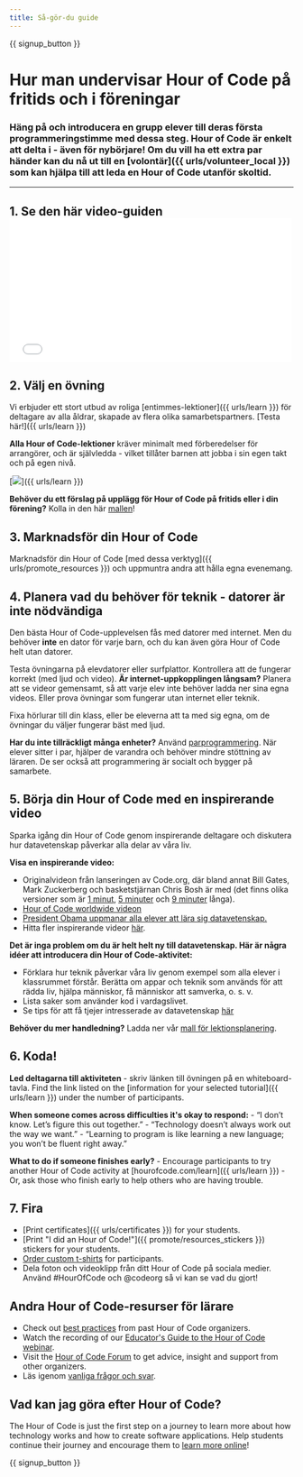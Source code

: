 ```yaml
---
title: Så-gör-du guide
---
```


{{ signup_button }}

# Hur man undervisar Hour of Code på fritids och i föreningar

### Häng på och introducera en grupp elever till deras första programmeringstimme med dessa steg. Hour of Code är enkelt att delta i - även för nybörjare! Om du vill ha ett extra par händer kan du nå ut till en [volontär]({{ urls/volunteer_local }}) som kan hjälpa till att leda en Hour of Code utanför skoltid. 

* * *

## 1. Se den här video-guiden <iframe width="500" height="255" src="//www.youtube.com/embed/SrnvvWDm73k" frameborder="0" allowfullscreen mark="crwd-mark"></iframe> 

## 2. Välj en övning

Vi erbjuder ett stort utbud av roliga [entimmes-lektioner]({{ urls/learn }}) för deltagare av alla åldrar, skapade av flera olika samarbetspartners. [Testa här!]({{ urls/learn }})

**Alla Hour of Code-lektioner** kräver minimalt med förberedelser för arrangörer, och är självledda - vilket tillåter barnen att jobba i sin egen takt och på egen nivå. 

[![](/images/fit-700/tutorials.png)]({{ urls/learn }})

**Behöver du ett förslag på upplägg för Hour of Code på fritids eller i din förening?** Kolla in den här [mallen](/files/AfterschoolEducatorLessonPlanOutline.docx)!

## 3. Marknadsför din Hour of Code

Marknadsför din Hour of Code [med dessa verktyg]({{ urls/promote_resources }}) och uppmuntra andra att hålla egna evenemang.

## 4. Planera vad du behöver för teknik - datorer är inte nödvändiga

Den bästa Hour of Code-upplevelsen fås med datorer med internet. Men du behöver **inte** en dator för varje barn, och du kan även göra Hour of Code helt utan datorer.

Testa övningarna på elevdatorer eller surfplattor. Kontrollera att de fungerar korrekt (med ljud och video). **Är internet-uppkopplingen långsam?** Planera att se videor gemensamt, så att varje elev inte behöver ladda ner sina egna videos. Eller prova övningar som fungerar utan internet eller teknik.

Fixa hörlurar till din klass, eller be eleverna att ta med sig egna, om de övningar du väljer fungerar bäst med ljud.

**Har du inte tillräckligt många enheter?** Använd [parprogrammering](https://www.youtube.com/watch?v=vgkahOzFH2Q). När elever sitter i par, hjälper de varandra och behöver mindre stöttning av läraren. De ser också att programmering är socialt och bygger på samarbete.

## 5. Börja din Hour of Code med en inspirerande video

Sparka igång din Hour of Code genom inspirerande deltagare och diskutera hur datavetenskap påverkar alla delar av våra liv.

**Visa en inspirerande video:**

- Originalvideon från lanseringen av Code.org, där bland annat Bill Gates, Mark Zuckerberg och basketstjärnan Chris Bosh är med (det finns olika versioner som är [1 minut](https://www.youtube.com/watch?v=qYZF6oIZtfc), [5 minuter](https://www.youtube.com/watch?v=nKIu9yen5nc) och [9 minuter](https://www.youtube.com/watch?v=dU1xS07N-FA) långa).
- [Hour of Code worldwide videon](https://www.youtube.com/watch?v=KsOIlDT145A)
- [President Obama uppmanar alla elever att lära sig datavetenskap.](https://www.youtube.com/watch?v=6XvmhE1J9PY)
- Hitta fler inspirerande videor [här](https://www.youtube.com/playlist?list=PLzdnOPI1iJNfpD8i4Sx7U0y2MccnrNZuP).

**Det är inga problem om du är helt helt ny till datavetenskap. Här är några idéer att introducera din Hour of Code-aktivitet:**

- Förklara hur teknik påverkar våra liv genom exempel som alla elever i klassrummet förstår. Berätta om appar och teknik som används för att rädda liv, hjälpa människor, få människor att samverka, o. s. v.
- Lista saker som använder kod i vardagslivet.
- Se tips för att få tjejer intresserade av datavetenskap [här](http://code.org/girls)

**Behöver du mer handledning?** Ladda ner vår [mall för lektionsplanering](/files/AfterschoolEducatorLessonPlanOutline.docx).

## 6. Koda!

**Led deltagarna till aktiviteten** - skriv länken till övningen på en whiteboard-tavla. Find the link listed on the [information for your selected tutorial]({{ urls/learn }}) under the number of participants.

**When someone comes across difficulties it's okay to respond:** - “I don’t know. Let’s figure this out together.” - “Technology doesn’t always work out the way we want.” - “Learning to program is like learning a new language; you won’t be fluent right away.”

**What to do if someone finishes early?** - Encourage participants to try another Hour of Code activity at [hourofcode.com/learn]({{ urls/learn }}) - Or, ask those who finish early to help others who are having trouble.

## 7. Fira

- [Print certificates]({{ urls/certificates }}) for your students.
- [Print "I did an Hour of Code!"]({{ promote/resources_stickers }}) stickers for your students.
- [Order custom t-shirts](http://blog.code.org/post/132608499493/hour-of-code-shirts-and-more) for participants.
- Dela foton och videoklipp från ditt Hour of Code på sociala medier. Använd #HourOfCode och @codeorg så vi kan se vad du gjort!

## Andra Hour of Code-resurser för lärare

- Check out [best practices](http://www.slideshare.net/TeachCode/hour-of-code-best-practices-for-successful-educators-51273466) from past Hour of Code organizers.
- Watch the recording of our [Educator's Guide to the Hour of Code webinar](https://youtu.be/EJeMeSW2-Mw).
- Visit the [Hour of Code Forum](http://forum.code.org/c/plc/hour-of-code) to get advice, insight and support from other organizers.
- Läs igenom [ vanliga frågor och svar](https://support.code.org/hc/en-us/categories/200147083-Hour-of-Code).

## Vad kan jag göra efter Hour of Code?

The Hour of Code is just the first step on a journey to learn more about how technology works and how to create software applications. Help students continue their journey and encourage them to [learn more online](/beyond)!

{{ signup_button }}